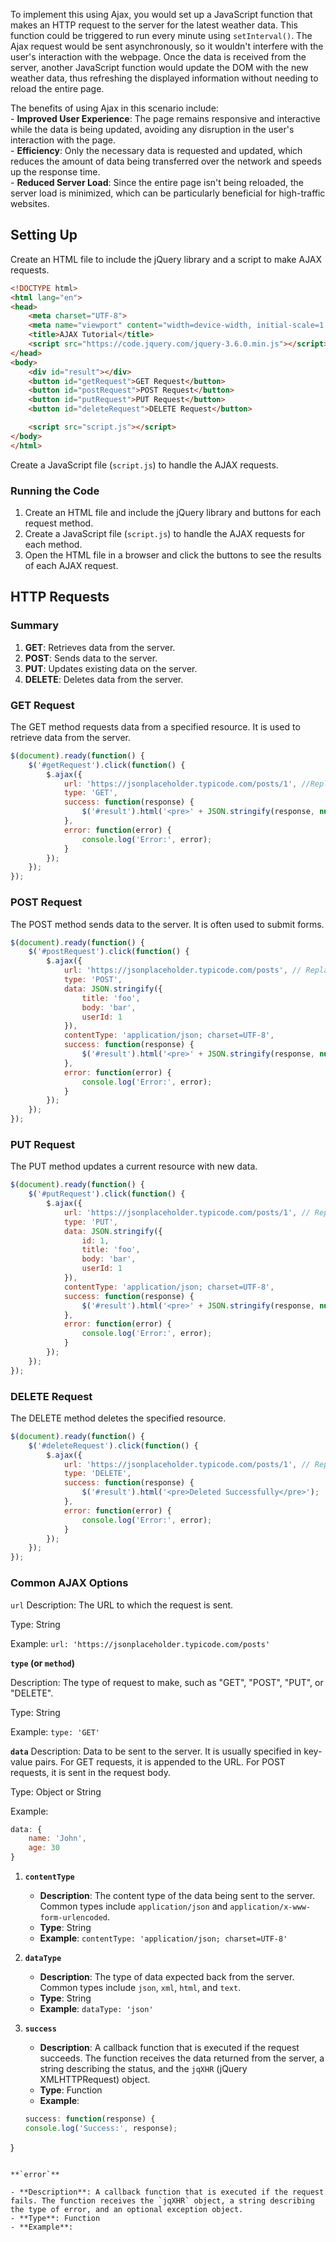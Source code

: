 To implement this using Ajax, you would set up a JavaScript function that makes an HTTP request to the server for the latest weather data. This function could be triggered to run every minute using `setInterval()`. The Ajax request would be sent asynchronously, so it wouldn't interfere with the user's interaction with the webpage. Once the data is received from the server, another JavaScript function would update the DOM with the new weather data, thus refreshing the displayed information without needing to reload the entire page.

The benefits of using Ajax in this scenario include:  
- **Improved User Experience**: The page remains responsive and interactive while the data is being updated, avoiding any disruption in the user's interaction with the page.  
- **Efficiency**: Only the necessary data is requested and updated, which reduces the amount of data being transferred over the network and speeds up the response time.  
- **Reduced Server Load**: Since the entire page isn't being reloaded, the server load is minimized, which can be particularly beneficial for high-traffic websites.



## Setting Up

Create an HTML file to include the jQuery library and a script to make AJAX requests.

```html
<!DOCTYPE html>
<html lang="en">
<head>
    <meta charset="UTF-8">
    <meta name="viewport" content="width=device-width, initial-scale=1.0">
    <title>AJAX Tutorial</title>
    <script src="https://code.jquery.com/jquery-3.6.0.min.js"></script>
</head>
<body>
    <div id="result"></div>
    <button id="getRequest">GET Request</button>
    <button id="postRequest">POST Request</button>
    <button id="putRequest">PUT Request</button>
    <button id="deleteRequest">DELETE Request</button>

    <script src="script.js"></script>
</body>
</html>


```

Create a JavaScript file (`script.js`) to handle the AJAX requests.


### Running the Code

1. Create an HTML file and include the jQuery library and buttons for each request method.
2. Create a JavaScript file (`script.js`) to handle the AJAX requests for each method.
3. Open the HTML file in a browser and click the buttons to see the results of each AJAX request.


## HTTP Requests

### Summary

1. **GET**: Retrieves data from the server.
2. **POST**: Sends data to the server.
3. **PUT**: Updates existing data on the server.
4. **DELETE**: Deletes data from the server.


### GET Request

The GET method requests data from a specified resource. It is used to retrieve data from the server.

``` js
$(document).ready(function() {
    $('#getRequest').click(function() {
        $.ajax({
            url: 'https://jsonplaceholder.typicode.com/posts/1', //Replace with your server URL
            type: 'GET',
            success: function(response) {
                $('#result').html('<pre>' + JSON.stringify(response, null, 2) + '</pre>');
            },
            error: function(error) {
                console.log('Error:', error);
            }
        });
    });
});

```


### POST Request

The POST method sends data to the server. It is often used to submit forms.

``` js
$(document).ready(function() {
    $('#postRequest').click(function() {
        $.ajax({
            url: 'https://jsonplaceholder.typicode.com/posts', // Replace with your server URL
            type: 'POST',
            data: JSON.stringify({
                title: 'foo',
                body: 'bar',
                userId: 1
            }),
            contentType: 'application/json; charset=UTF-8',
            success: function(response) {
                $('#result').html('<pre>' + JSON.stringify(response, null, 2) + '</pre>');
            },
            error: function(error) {
                console.log('Error:', error);
            }
        });
    });
});

```


### PUT Request

The PUT method updates a current resource with new data.
``` js
$(document).ready(function() {
    $('#putRequest').click(function() {
        $.ajax({
            url: 'https://jsonplaceholder.typicode.com/posts/1', // Replace with your server URL
            type: 'PUT',
            data: JSON.stringify({
                id: 1,
                title: 'foo',
                body: 'bar',
                userId: 1
            }),
            contentType: 'application/json; charset=UTF-8',
            success: function(response) {
                $('#result').html('<pre>' + JSON.stringify(response, null, 2) + '</pre>');
            },
            error: function(error) {
                console.log('Error:', error);
            }
        });
    });
});

```

### DELETE Request

The DELETE method deletes the specified resource.

``` js
$(document).ready(function() {
    $('#deleteRequest').click(function() {
        $.ajax({
            url: 'https://jsonplaceholder.typicode.com/posts/1', // Replace with your server URL
            type: 'DELETE',
            success: function(response) {
                $('#result').html('<pre>Deleted Successfully</pre>');
            },
            error: function(error) {
                console.log('Error:', error);
            }
        });
    });
});

```

### Common AJAX Options

`url`
Description: The URL to which the request is sent.

Type: String

Example: `url: 'https://jsonplaceholder.typicode.com/posts'`

**`type` (or `method`)**

Description: The type of request to make, such as "GET", "POST", "PUT", or "DELETE".

Type: String

Example: `type: 'GET'`

**`data`**
Description: Data to be sent to the server. It is usually specified in key-value pairs. For GET requests, it is appended to the URL. For POST requests, it is sent in the request body.

Type: Object or String

Example:
``` js
data: {
    name: 'John',
    age: 30
}
```

1. **`contentType`**
    
    - **Description**: The content type of the data being sent to the server. Common types include `application/json` and `application/x-www-form-urlencoded`.
    - **Type**: String
    - **Example**: `contentType: 'application/json; charset=UTF-8'`
2. **`dataType`**
    
    - **Description**: The type of data expected back from the server. Common types include `json`, `xml`, `html`, and `text`.
    - **Type**: String
    - **Example**: `dataType: 'json'`
3. **`success`**
    
    - **Description**: A callback function that is executed if the request succeeds. The function receives the data returned from the server, a string describing the status, and the `jqXHR` (jQuery XMLHTTPRequest) object.
    - **Type**: Function
    - **Example**:
    ```js
    success: function(response) {
    console.log('Success:', response);
}
```

**`error`**

- **Description**: A callback function that is executed if the request fails. The function receives the `jqXHR` object, a string describing the type of error, and an optional exception object.
- **Type**: Function
- **Example**: